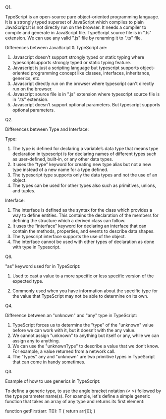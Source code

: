 Q1.

 TypeScript is an open-source pure object-oriented programming language. It is a strongly    typed superset of JavaScript which compiles to plain JavaScript.It is not directly run on the browser. It needs a compiler to compile and generate in JavaScript file. TypeScript source file is in ".ts" extension. We can use any valid ".js" file by renaming it to ".ts" file.

Differences between JavaScript & TypeScript are:

1. Javascript doesn't support strongly typed or static typing where typescriptsupports strongly typed or static typing feature.
2. Javascript is just a scripting language but typescript supports object-oriented programming concept like classes, interfaces, inheritance, generics, etc.
3. Javascript directly run on the browser where typescript can't directly run on the browser.
4. Javascript source file is in ".js" extension where typescript source file is in ".ts" extension.
5. Javascript doesn't support optional parameters. But typescript supports optional parameters.



Q2.

Differences between Type and Interface:

Type:

1. The type is defined for declaring a variable’s data type that means type declaration in typescript is for declaring names of different types such as user-defined, built-in, or any other data types.
2. It uses the “type” keyword for creating new type alias but not a new type instead of a new name for a type defined.
3. The typescript type supports only the data types and not the use of an object.
4. The types can be used for other types also such as primitives, unions, and tuples.

Interface:

1. The interface is defined as the syntax for the class which provides a way to define entities. This contains the declaration of the members for defining the structure which a derived class can follow.
2. It uses the “interface” keyword for declaring an interface that can contain the methods, properties, and events to describe data shapes.
3. The typescript interface supports the use of the object.
4. The interface cannot be used with other types of declaration as done with type in Typescript.


Q6.

"as" keyword used for in TypeScript:

1. Used to cast a value to a more specific or less specific version of the expected type.

2. Commonly used when you have information about the specific type for the value that TypeScript may not be able to determine on its own.


Q4.

Difference between an "unknown" and "any" type in TypeScript:

1. TypeScript forces us to determine the "type" of the "unknown" value before we can work with it, but it doesn’t with the any value.
2. We cannot assign "unknown" to anything but itself or any, while we can assign any to anything.
3. We can use the "unknownType" to describe a value that we don’t know. For example, a value returned from a network call.
4. The "types" any and "unknown" are two primitive types in TypeScript that can come in handy sometimes.


Q3.

Example of how to use generics in TypeScript:

To define a generic type, to use the angle bracket notation (< >) followed by the type parameter name(s). For example, let's define a simple generic function that takes an array of any type and returns its first element:

function getFirst<T>(arr: T[]): T {
  return arr[0];
}






